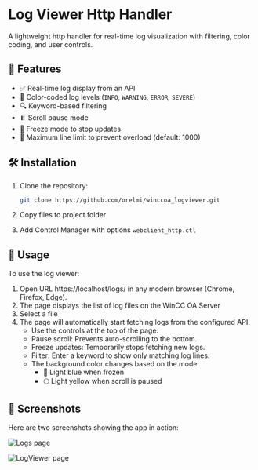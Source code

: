 # Log Viewer Http Handler

A lightweight http handler for real-time log visualization with filtering, color coding, and user controls.

## 🚀 Features

- ✅ Real-time log display from an API
- 🎨 Color-coded log levels (`INFO`, `WARNING`, `ERROR`, `SEVERE`)
- 🔍 Keyword-based filtering
- ⏸️ Scroll pause mode
- 🧊 Freeze mode to stop updates
- 📏 Maximum line limit to prevent overload (default: 1000)

## 🛠️ Installation

1. Clone the repository:
   ```bash
   git clone https://github.com/orelmi/winccoa_logviewer.git
   ```
2. Copy files to project folder

3. Add Control Manager with options ```webclient_http.ctl```

## 📄 Usage

To use the log viewer:

1. Open URL https://localhost/logs/ in any modern browser (Chrome, Firefox, Edge).
2. The page displays the list of log files on the WinCC OA Server
3. Select a file
4. The page will automatically start fetching logs from the configured API.
	- Use the controls at the top of the page:
	- Pause scroll: Prevents auto-scrolling to the bottom.
	- Freeze updates: Temporarily stops fetching new logs.
	- Filter: Enter a keyword to show only matching log lines.
	- The background color changes based on the mode:
		- 🧊 Light blue when frozen
		- 🌕 Light yellow when scroll is paused
		
		
## 📸 Screenshots

Here are two screenshots showing the app in action:

![Logs page](https://github.com/orelmi/winccoa_logviewer/assets/page_logs.png)

![LogViewer page](https://github.com/orelmi/winccoa_logviewer/assets/page_logviewer.png)

